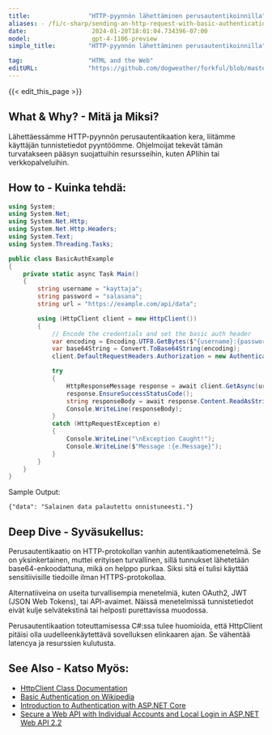 ```yaml
---
title:                "HTTP-pyynnön lähettäminen perusautentikoinnilla"
aliases: - /fi/c-sharp/sending-an-http-request-with-basic-authentication.md
date:                  2024-01-20T18:01:04.734396-07:00
model:                 gpt-4-1106-preview
simple_title:         "HTTP-pyynnön lähettäminen perusautentikoinnilla"

tag:                  "HTML and the Web"
editURL:              "https://github.com/dogweather/forkful/blob/master/content/fi/c-sharp/sending-an-http-request-with-basic-authentication.md"
---
```


{{< edit_this_page >}}

## What & Why? - Mitä ja Miksi?
Lähettäessämme HTTP-pyynnön perusautentikaation kera, liitämme käyttäjän tunnistetiedot pyyntöömme. Ohjelmoijat tekevät tämän turvatakseen pääsyn suojattuihin resursseihin, kuten APIihin tai verkkopalveluihin.

## How to - Kuinka tehdä:
```C#
using System;
using System.Net;
using System.Net.Http;
using System.Net.Http.Headers;
using System.Text;
using System.Threading.Tasks;

public class BasicAuthExample
{
    private static async Task Main()
    {
        string username = "kayttaja";
        string password = "salasana";
        string url = "https://example.com/api/data";

        using (HttpClient client = new HttpClient())
        {
            // Encode the credentials and set the basic auth header
            var encoding = Encoding.UTF8.GetBytes($"{username}:{password}");
            var base64String = Convert.ToBase64String(encoding);
            client.DefaultRequestHeaders.Authorization = new AuthenticationHeaderValue("Basic", base64String);

            try
            {
                HttpResponseMessage response = await client.GetAsync(url);
                response.EnsureSuccessStatusCode();
                string responseBody = await response.Content.ReadAsStringAsync();
                Console.WriteLine(responseBody);
            }
            catch (HttpRequestException e)
            {
                Console.WriteLine("\nException Caught!");
                Console.WriteLine($"Message :{e.Message}");
            }
        }
    }
}
```
Sample Output:
```
{"data": "Salainen data palautettu onnistuneesti."}
```

## Deep Dive - Syväsukellus:
Perusautentikaatio on HTTP-protokollan vanhin autentikaatiomenetelmä. Se on yksinkertainen, muttei erityisen turvallinen, sillä tunnukset lähetetään base64-enkoodattuna, mikä on helppo purkaa. Siksi sitä ei tulisi käyttää sensitiivisille tiedoille ilman HTTPS-protokollaa.

Alternatiiveina on useita turvallisempia menetelmiä, kuten OAuth2, JWT (JSON Web Tokens), tai API-avaimet. Näissä menetelmissä tunnistetiedot eivät kulje selvätekstinä tai helposti purettavissa muodossa.

Perusautentikaation toteuttamisessa C#:ssa tulee huomioida, että HttpClient pitäisi olla uudelleenkäytettävä sovelluksen elinkaaren ajan. Se vähentää latencya ja resurssien kulutusta.

## See Also - Katso Myös:
- [HttpClient Class Documentation](https://docs.microsoft.com/en-us/dotnet/api/system.net.http.httpclient)
- [Basic Authentication on Wikipedia](https://en.wikipedia.org/wiki/Basic_access_authentication)
- [Introduction to Authentication with ASP.NET Core](https://docs.microsoft.com/en-us/aspnet/core/security/authentication/)
- [Secure a Web API with Individual Accounts and Local Login in ASP.NET Web API 2.2](https://docs.microsoft.com/en-us/aspnet/web-api/overview/security/individual-accounts-in-web-api)
